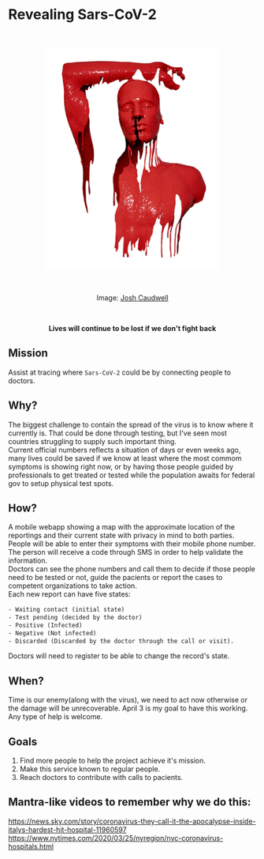 # Revealing Sars-CoV-2
<br />
<p align="center">
  <img width="353" height="450" src="./JoshCaudwell.jpg?sanitize=true"
  alt="JoshCaudwell art" />
</p>
<br />
<p align="center">
  Image: <a href="https://www.joshcaudwell.com/">Josh Caudwell</a>
</p>
<br />
<p align="center">
  <strong>
  Lives will continue to be lost if we don't fight back
  </strong>
</p>

## Mission
Assist at tracing where `Sars-CoV-2` could be by connecting people to doctors.

## Why?
The biggest challenge to contain the spread of the virus is to know where it
currently is. That could be done through testing, but I've seen most countries
struggling to supply such important thing.  
Current official numbers reflects a situation of days or even weeks ago, many
lives could be saved if we know at least where the most commom symptoms is
showing right now, or by having those people guided by professionals to get
treated or tested while the population awaits for federal gov to setup physical
test spots.

## How?
A mobile webapp showing a map with the approximate location of the reportings
and their current state with privacy in mind to both parties.  
People will be able to enter their symptoms with their mobile phone number.
The person will receive a code through SMS in order to help validate the
information.  
Doctors can see the phone numbers and call them to decide if those people
need to be tested or not, guide the pacients or report the cases to competent
organizations to take action.  
Each new report can have five states:

    - Waiting contact (initial state)
    - Test pending (decided by the doctor)
    - Positive (Infected)
    - Negative (Not infected)
    - Discarded (Discarded by the doctor through the call or visit).

Doctors will need to register to be able to change the record's state.

## When?
Time is our enemy(along with the virus), we need to act now otherwise or the 
damage will be unrecoverable. April 3 is my goal to have this working.  
Any type of help is welcome.

## Goals
1. Find more people to help the project achieve it's mission.
2. Make this service known to regular people.
3. Reach doctors to contribute with calls to pacients.

## Mantra-like videos to remember why we do this:
https://news.sky.com/story/coronavirus-they-call-it-the-apocalypse-inside-italys-hardest-hit-hospital-11960597
https://www.nytimes.com/2020/03/25/nyregion/nyc-coronavirus-hospitals.html
